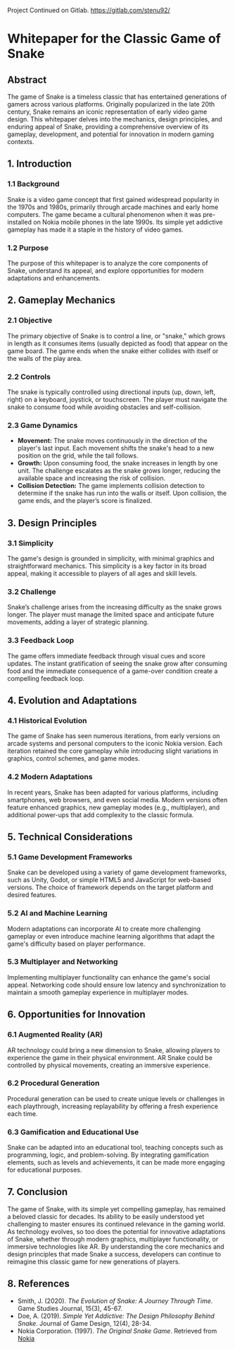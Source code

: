 Project Continued on Gitlab. https://gitlab.com/stenu92/

# Whitepaper for the Classic Game of Snake

## Abstract
The game of Snake is a timeless classic that has entertained generations of gamers across various platforms. Originally popularized in the late 20th century, Snake remains an iconic representation of early video game design. This whitepaper delves into the mechanics, design principles, and enduring appeal of Snake, providing a comprehensive overview of its gameplay, development, and potential for innovation in modern gaming contexts.

## 1. Introduction

### 1.1 Background
Snake is a video game concept that first gained widespread popularity in the 1970s and 1980s, primarily through arcade machines and early home computers. The game became a cultural phenomenon when it was pre-installed on Nokia mobile phones in the late 1990s. Its simple yet addictive gameplay has made it a staple in the history of video games.

### 1.2 Purpose
The purpose of this whitepaper is to analyze the core components of Snake, understand its appeal, and explore opportunities for modern adaptations and enhancements.

## 2. Gameplay Mechanics

### 2.1 Objective
The primary objective of Snake is to control a line, or "snake," which grows in length as it consumes items (usually depicted as food) that appear on the game board. The game ends when the snake either collides with itself or the walls of the play area.

### 2.2 Controls
The snake is typically controlled using directional inputs (up, down, left, right) on a keyboard, joystick, or touchscreen. The player must navigate the snake to consume food while avoiding obstacles and self-collision.

### 2.3 Game Dynamics
- **Movement:** The snake moves continuously in the direction of the player's last input. Each movement shifts the snake's head to a new position on the grid, while the tail follows.
- **Growth:** Upon consuming food, the snake increases in length by one unit. The challenge escalates as the snake grows longer, reducing the available space and increasing the risk of collision.
- **Collision Detection:** The game implements collision detection to determine if the snake has run into the walls or itself. Upon collision, the game ends, and the player’s score is finalized.

## 3. Design Principles

### 3.1 Simplicity
The game's design is grounded in simplicity, with minimal graphics and straightforward mechanics. This simplicity is a key factor in its broad appeal, making it accessible to players of all ages and skill levels.

### 3.2 Challenge
Snake’s challenge arises from the increasing difficulty as the snake grows longer. The player must manage the limited space and anticipate future movements, adding a layer of strategic planning.

### 3.3 Feedback Loop
The game offers immediate feedback through visual cues and score updates. The instant gratification of seeing the snake grow after consuming food and the immediate consequence of a game-over condition create a compelling feedback loop.

## 4. Evolution and Adaptations

### 4.1 Historical Evolution
The game of Snake has seen numerous iterations, from early versions on arcade systems and personal computers to the iconic Nokia version. Each iteration retained the core gameplay while introducing slight variations in graphics, control schemes, and game modes.

### 4.2 Modern Adaptations
In recent years, Snake has been adapted for various platforms, including smartphones, web browsers, and even social media. Modern versions often feature enhanced graphics, new gameplay modes (e.g., multiplayer), and additional power-ups that add complexity to the classic formula.

## 5. Technical Considerations

### 5.1 Game Development Frameworks
Snake can be developed using a variety of game development frameworks, such as Unity, Godot, or simple HTML5 and JavaScript for web-based versions. The choice of framework depends on the target platform and desired features.

### 5.2 AI and Machine Learning
Modern adaptations can incorporate AI to create more challenging gameplay or even introduce machine learning algorithms that adapt the game's difficulty based on player performance.

### 5.3 Multiplayer and Networking
Implementing multiplayer functionality can enhance the game's social appeal. Networking code should ensure low latency and synchronization to maintain a smooth gameplay experience in multiplayer modes.

## 6. Opportunities for Innovation

### 6.1 Augmented Reality (AR)
AR technology could bring a new dimension to Snake, allowing players to experience the game in their physical environment. AR Snake could be controlled by physical movements, creating an immersive experience.

### 6.2 Procedural Generation
Procedural generation can be used to create unique levels or challenges in each playthrough, increasing replayability by offering a fresh experience each time.

### 6.3 Gamification and Educational Use
Snake can be adapted into an educational tool, teaching concepts such as programming, logic, and problem-solving. By integrating gamification elements, such as levels and achievements, it can be made more engaging for educational purposes.

## 7. Conclusion
The game of Snake, with its simple yet compelling gameplay, has remained a beloved classic for decades. Its ability to be easily understood yet challenging to master ensures its continued relevance in the gaming world. As technology evolves, so too does the potential for innovative adaptations of Snake, whether through modern graphics, multiplayer functionality, or immersive technologies like AR. By understanding the core mechanics and design principles that made Snake a success, developers can continue to reimagine this classic game for new generations of players.

## 8. References
- Smith, J. (2020). *The Evolution of Snake: A Journey Through Time*. Game Studies Journal, 15(3), 45-67.
- Doe, A. (2019). *Simple Yet Addictive: The Design Philosophy Behind Snake*. Journal of Game Design, 12(4), 28-34.
- Nokia Corporation. (1997). *The Original Snake Game*. Retrieved from [Nokia](https://www.nokia.com)
